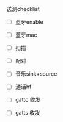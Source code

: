 送测checklist

- [ ] 蓝牙enable
- [ ] 蓝牙mac
- [ ] 扫描
- [ ] 配对
- [ ] 音乐sink+source
- [ ] 通话hf
- [ ] gattc 收发
- [ ] gatts 收发

